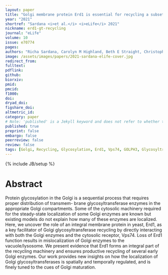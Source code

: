 ```yaml
---
layout: paper
title: "Golgi membrane protein Erd1 is essential for recycling a subset of Golgi glycosyltransferases"
year: "2021"
shortref: "Sardana <i>et al.</i> <i>eLife</i> 2021"
nickname: erd1-gt-recycling
journal: "eLife"
volume: 10
issue: e70774
pages: 
authors: "Richa Sardana, Carolyn M Highland, Beth E Straight, Christopher F Chavez, J Christopher Fromme, Scott D Emr"
image: /assets/images/papers/2021-sardana-elife-cover.jpg
redirect_from: 
fulltext: 
pdflink: 
github: 
biorxiv:
pmid: 
pmcid: 
f1000: 
doi: 
dryad_doi:
figshare_doi: 
altmetric_id: 
category: paper
# Note: 'published' is a Jekyll keyword and does not refer to whether the paper is published, but rather to whether this Markdown should be part of the rendered site.
published: true
preprint: false
embargo: false	
peerreview: false
review: false
tags: [Golgi, Recycling, Glycosylation, Erd1, Vps74, GOLPH3, Glycosyltransferase, COPI, COG complex]
---
```

{% include JB/setup %}

# Abstract 

Protein glycosylation in the Golgi is a sequential process that requires proper distribution of transmem- brane glycosyltransferase enzymes in the appropriate Golgi compartments. Some of the cytosolic machinery required for the steady-state localization of some Golgi enzymes are known but existing models do not explain how many of these enzymes are localized. Here, we uncover the role of an integral membrane protein in yeast, Erd1, as a key facilitator of Golgi glycosyltransferase recycling by directly interacting with both the Golgi enzymes and the cytosolic receptor, Vps74. Loss of Erd1 function results in mislocalization of Golgi enzymes to the vacuole/lysosome. We present evidence that Erd1 forms an integral part of the recycling machinery and ensures productive recycling of several early Golgi enzymes. Our work provides new insights on how the localization of Golgi glycosyltransferases is spatially and temporally regulated, and is finely tuned to the cues of Golgi maturation.

